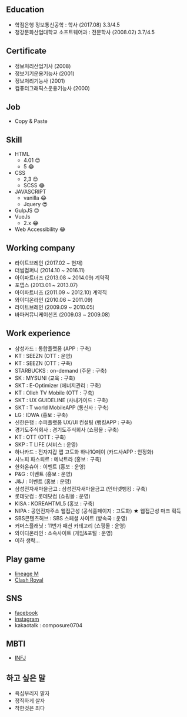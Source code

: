 ## Education
- 학점은행 정보통신공학 : 학사 (2017.08) 3.3/4.5
- 청강문화산업대학교 소프트웨어과 : 전문학사 (2008.02) 3.7/4.5

## Certificate
- 정보처리산업기사 (2008)
- 정보기기운용기능사 (2001)
- 정보처리기능사 (2001)
- 컴퓨터그래픽스운용기능사 (2000)

## Job
- Copy & Paste

## Skill
- HTML
  - 4.01 &#128525;
  - 5 &#128514;
- CSS
  - 2,3 &#128525;
  - SCSS &#128514;
- JAVASCRIPT
  - vanilla &#128514;
  - Jquery &#128525;
- GulpJS &#128525;
- VueJs
  - 2.x &#128514;
- Web Accessibility &#128514;

## Working company
- 라이트브레인 (2017.02 ~ 현재)
- 더썸컴퍼니 (2014.10 ~ 2016.11)
- 아이파트너즈 (2013.08 ~ 2014.09) 계약직
- 포뎁스 (2013.01 ~ 2013.07)
- 아이파트너즈 (2011.09 ~ 2012.10) 계약직
- 와이디온라인 (2010.06 ~ 2011.09)
- 라이트브레인 (2009.09 ~ 2010.05)
- 바파커뮤니케이션즈 (2009.03 ~ 2009.08)

## Work experience
- 삼성카드 : 통합플랫폼 (APP : 구축)
- KT : SEEZN (OTT : 운영)
- KT : SEEZN (OTT : 구축)
- STARBUCKS : on-demand (주문 : 구축)
- SK : MYSUNI (교육 : 구축)
- SKT : E-Optimizer (에너지관리 : 구축)
- KT : Olleh TV Mobile (OTT : 구축)
- SKT : UX GUIDELINE (사내가이드 : 구축)
- SKT : T world MobileAPP (통신사 : 구축)
- LG : IDWA (홍보 : 구축)
- 신한은행 : 수퍼플랫폼 UX/UI 컨설팅 (뱅킹APP : 구축)
- 경기도주식회사 : 경기도주식회사 (쇼핑몰 : 구축)
- KT : OTT (OTT : 구축)
- SKP : T LIFE (서비스 : 운영)
- 하나카드 : 전자지갑 앱 고도화 하나1Q페이 (카드사APP : 안정화)
- 사노피 파스퇴르 : 메낙트라 (홍보 : 구축)
- 한화온슈어 : 이벤트 (홍보 : 운영)
- P&G : 이벤트 (홍보 : 운영)
- J&J : 이벤트 (홍보 : 운영)
- 삼성전자새마을금고 : 삼성전자새마을금고 (인터넷뱅킹 : 구축)
- 롯데닷컴 : 롯데닷컴 (쇼핑몰 : 운영)
- KISA : KOREAHTML5 (홍보 : 구축)
- NIPA : 공인전자주소 웹접근성 (공식홈페이지 : 고도화) ★ 웹접근성 마크 획득
- SBS콘텐츠허브 : SBS 스페셜 사이트 (방속국 : 운영)
- 커머스플래닛 : 11번가 패션 카테고리 (쇼핑몰 : 운영)
- 와이디온라인 : 소속사이트 (게임&포털 : 운영)
- 이하 생략...

## Play game
- [lineage M](https://lineagem.plaync.com/)
- [Clash Royal](https://play.google.com/store/apps/details?id=com.supercell.clashroyale&hl=ko&gl=US)

## SNS
- [facebook](https://www.facebook.com/profile.php?id=100006659101185)
- [instagram](https://www.instagram.com/iview83/)
- kakaotalk : composure0704

## MBTI
- [INFJ](https://namu.wiki/w/INFJ#s-4.1)

## 하고 싶은 말
- 욕심부리지 말자
- 정직하게 살자
- 착한것은 죄다
